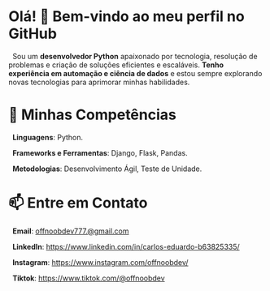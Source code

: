 # Olá! 👋 Bem-vindo ao meu perfil no GitHub 

&nbsp;
Sou um **desenvolvedor Python** apaixonado por tecnologia, resolução de problemas e criação de soluções eficientes e escaláveis. **Tenho experiência em automação e ciência de dados** e estou sempre explorando novas tecnologias para aprimorar minhas habilidades.

# 🚀 Minhas Competências

&nbsp;
**Linguagens**: Python.

&nbsp;
**Frameworks e Ferramentas**: Django, Flask, Pandas. 

&nbsp;
**Metodologias**: Desenvolvimento Ágil, Teste de Unidade.

<!--#📂 Repositórios em Destaque
------------------------------------------
Nome do Projeto 1 - Breve descrição sobre o projeto e seu propósito.
Nome do Projeto 2 - Descrição curta e foco do projeto.

#🌱 Em Desenvolvimento
Atualmente, estou trabalhando em:
Aprendizado e aplicação de [tecnologia/linguagem]
Colaboração em projetos open source e de automação.-->

# 📫 Entre em Contato

&nbsp;
**Email**: offnoobdev777.@gmail.com

&nbsp;
**LinkedIn**: https://www.linkedin.com/in/carlos-eduardo-b63825335/

&nbsp;
**Instagram**: https://www.instagram.com/offnoobdev/

&nbsp;
**Tiktok**: https://www.tiktok.com/@offnoobdev
